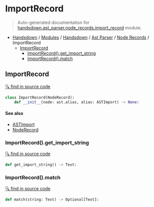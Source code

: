 # ImportRecord

> Auto-generated documentation for [handsdown.ast_parser.node_records.import_record](https://github.com/vemel/handsdown/blob/master/handsdown/ast_parser/node_records/import_record.py) module.

- [Handsdown](../../../README.md#-handsdown---python-documentation-generator) / [Modules](../../../MODULES.md#modules) / [Handsdown](../../index.md#handsdown) / [Ast Parser](../index.md#ast-parser) / [Node Records](index.md#node-records) / ImportRecord
    - [ImportRecord](#importrecord)
        - [ImportRecord().get_import_string](#importrecordget_import_string)
        - [ImportRecord().match](#importrecordmatch)

## ImportRecord

[🔍 find in source code](https://github.com/vemel/handsdown/blob/master/handsdown/ast_parser/node_records/import_record.py#L10)

```python
class ImportRecord(NodeRecord):
    def __init__(node: ast.alias, alias: ASTImport) -> None:
```

#### See also

- [ASTImport](../type_defs.md#astimport)
- [NodeRecord](node_record.md#noderecord)

### ImportRecord().get_import_string

[🔍 find in source code](https://github.com/vemel/handsdown/blob/master/handsdown/ast_parser/node_records/import_record.py#L23)

```python
def get_import_string() -> Text:
```

### ImportRecord().match

[🔍 find in source code](https://github.com/vemel/handsdown/blob/master/handsdown/ast_parser/node_records/import_record.py#L46)

```python
def match(string: Text) -> Optional[Text]:
```
